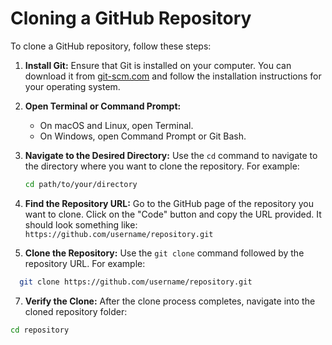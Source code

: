 # Cloning a GitHub Repository

To clone a GitHub repository, follow these steps:

1. **Install Git:**
   Ensure that Git is installed on your computer. You can download it from [git-scm.com](https://git-scm.com/) and follow the installation instructions for your operating system.

2. **Open Terminal or Command Prompt:**
   - On macOS and Linux, open Terminal.
   - On Windows, open Command Prompt or Git Bash.

3. **Navigate to the Desired Directory:**
   Use the `cd` command to navigate to the directory where you want to clone the repository. For example:
   ```bash
   cd path/to/your/directory
   ```
4. **Find the Repository URL:**
  Go to the GitHub page of the repository you want to clone. Click on the "Code" button and copy the URL provided. It should look something like:
  `https://github.com/username/repository.git`
5. **Clone the Repository:**
  Use the `git clone` command followed by the repository URL. For example:
  ```bash
    git clone https://github.com/username/repository.git
  ```

7. **Verify the Clone:**
  After the clone process completes, navigate into the cloned repository folder:
  ```bash
  cd repository
   ```
